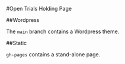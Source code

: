 #Open Trials Holding Page

##Wordpress

The `main` branch contains a Wordpress theme.

##Static

`gh-pages` contains a stand-alone page.

